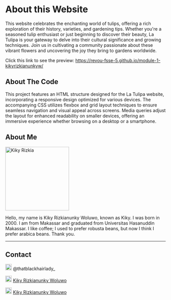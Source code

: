 # About this Website

This website celebrates the enchanting world of tulips, offering a rich exploration of their history, varieties, and gardening tips. Whether you're a seasoned tulip enthusiast or just beginning to discover their beauty, La Tulipa is your gateway to delve into their cultural significance and growing techniques. Join us in cultivating a community passionate about these vibrant flowers and uncovering the joy they bring to gardens worldwide.

Click this link to see the preview:
<a href="https://revou-fsse-5.github.io/module-1-kikyrizkianunkyw/">https://revou-fsse-5.github.io/module-1-kikyrizkianunkyw/</a>

## About The Code
This project features an HTML structure designed for the La Tulipa website, incorporating a responsive design optimized for various devices. The accompanying CSS utilizes flexbox and grid layout techniques to ensure seamless navigation and visual appeal across screens. Media queries adjust the layout for enhanced readability on smaller devices, offering an immersive experience whether browsing on a desktop or a smartphone.

## About Me 
<img src="https://i.ibb.co.com/jLcMssM/French-Girl-Chic-Leia-Sfez.png" alt="Kiky Rizkia" width="200" />


Hello, my name is Kiky Rizkianunky Woluwo, known as Kiky. I was born in 2000. I am from Makassar and graduated from Universitas Hasanuddin Makassar. I like coffee; I used to prefer robusta beans, but now I think I prefer arabica beans. Thank you.

---

## Contact

<img src="https://upload.wikimedia.org/wikipedia/commons/thumb/9/95/Instagram_logo_2022.svg/1000px-Instagram_logo_2022.svg.png" alt="Instagram" width="20" /> @thatblackhairlady_

<img src="https://upload.wikimedia.org/wikipedia/commons/thumb/c/ca/LinkedIn_logo_initials.png/480px-LinkedIn_logo_initials.png" alt="linkedin" width="20" /> [Kiky Rizkianunky Woluwo](https://www.linkedin.com/in/kiky-rizkianunky-woluwo-a742761b7/)  

<img src="https://upload.wikimedia.org/wikipedia/commons/thumb/7/7e/Gmail_icon_%282020%29.svg/2560px-Gmail_icon_%282020%29.svg.png" alt="Gmail" width="20" /> [Kiky Rizkianunky Woluwo](mailto:kikyrizkianunkywofficial@gmail.com)



